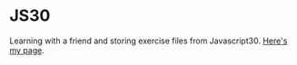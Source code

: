 # JS30
Learning with a friend and storing exercise files from Javascript30.
[Here's my page](https://mmontesanonyc.github.io/JS30/Index.html).
